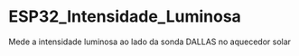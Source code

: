 # ESP32_Intensidade_Luminosa
 Mede a intensidade luminosa ao lado da sonda DALLAS no aquecedor solar

